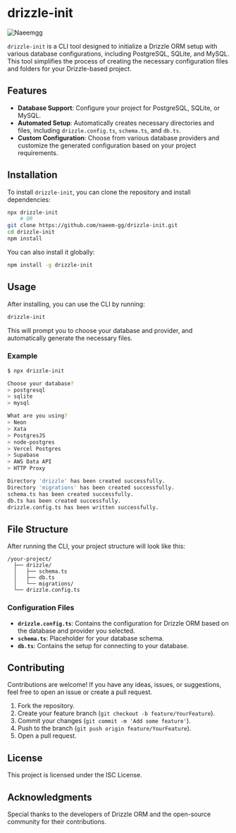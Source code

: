 # drizzle-init

![Naeemgg](https://img.shields.io/badge/Naeemgg-yellow)

`drizzle-init` is a CLI tool designed to initialize a Drizzle ORM setup with various database configurations, including PostgreSQL, SQLite, and MySQL. This tool simplifies the process of creating the necessary configuration files and folders for your Drizzle-based project.

## Features

- **Database Support**: Configure your project for PostgreSQL, SQLite, or MySQL.
- **Automated Setup**: Automatically creates necessary directories and files, including `drizzle.config.ts`, `schema.ts`, and `db.ts`.
- **Custom Configuration**: Choose from various database providers and customize the generated configuration based on your project requirements.

## Installation

To install `drizzle-init`, you can clone the repository and install dependencies:

```bash
npx drizzle-init
    # OR
git clone https://github.com/naeem-gg/drizzle-init.git
cd drizzle-init
npm install
```

You can also install it globally:

```bash
npm install -g drizzle-init
```

## Usage

After installing, you can use the CLI by running:

```bash
drizzle-init
```

This will prompt you to choose your database and provider, and automatically generate the necessary files.

### Example

```bash
$ npx drizzle-init

Choose your database?
> postgresql
> sqlite
> mysql

What are you using?
> Neon
> Xata
> PostgresJS
> node-postgres
> Vercel Postgres
> Supabase
> AWS Data API
> HTTP Proxy

Directory 'drizzle' has been created successfully.
Directory 'migrations' has been created successfully.
schema.ts has been created successfully.
db.ts has been created successfully.
drizzle.config.ts has been written successfully.
```

## File Structure

After running the CLI, your project structure will look like this:

```
/your-project/
  ├── drizzle/
  │   ├── schema.ts
  │   ├── db.ts
  │   └── migrations/
  └── drizzle.config.ts
```

### Configuration Files

- **`drizzle.config.ts`**: Contains the configuration for Drizzle ORM based on the database and provider you selected.
- **`schema.ts`**: Placeholder for your database schema.
- **`db.ts`**: Contains the setup for connecting to your database.

## Contributing

Contributions are welcome! If you have any ideas, issues, or suggestions, feel free to open an issue or create a pull request.

1. Fork the repository.
2. Create your feature branch (`git checkout -b feature/YourFeature`).
3. Commit your changes (`git commit -m 'Add some feature'`).
4. Push to the branch (`git push origin feature/YourFeature`).
5. Open a pull request.

## License

This project is licensed under the ISC License.

## Acknowledgments

Special thanks to the developers of Drizzle ORM and the open-source community for their contributions.
